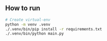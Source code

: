 ## How to run
```bash
# Create virtual-env
python -m venv .venv
./.venv/bin/pip install -r requirements.txt
./.venv/bin/python main.py
```